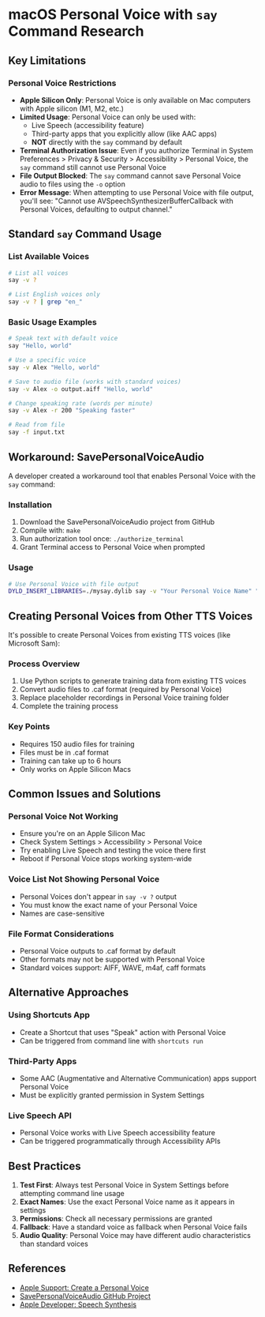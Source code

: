 # macOS Personal Voice with `say` Command Research

## Key Limitations

### Personal Voice Restrictions
- **Apple Silicon Only**: Personal Voice is only available on Mac computers with Apple silicon (M1, M2, etc.)
- **Limited Usage**: Personal Voice can only be used with:
  - Live Speech (accessibility feature)
  - Third-party apps that you explicitly allow (like AAC apps)
  - **NOT** directly with the `say` command by default
- **Terminal Authorization Issue**: Even if you authorize Terminal in System Preferences > Privacy & Security > Accessibility > Personal Voice, the `say` command still cannot use Personal Voice
- **File Output Blocked**: The `say` command cannot save Personal Voice audio to files using the `-o` option
- **Error Message**: When attempting to use Personal Voice with file output, you'll see: "Cannot use AVSpeechSynthesizerBufferCallback with Personal Voices, defaulting to output channel."

## Standard `say` Command Usage

### List Available Voices
```bash
# List all voices
say -v ?

# List English voices only
say -v ? | grep "en_"
```

### Basic Usage Examples
```bash
# Speak text with default voice
say "Hello, world"

# Use a specific voice
say -v Alex "Hello, world"

# Save to audio file (works with standard voices)
say -v Alex -o output.aiff "Hello, world"

# Change speaking rate (words per minute)
say -v Alex -r 200 "Speaking faster"

# Read from file
say -f input.txt
```

## Workaround: SavePersonalVoiceAudio

A developer created a workaround tool that enables Personal Voice with the `say` command:

### Installation
1. Download the SavePersonalVoiceAudio project from GitHub
2. Compile with: `make`
3. Run authorization tool once: `./authorize_terminal`
4. Grant Terminal access to Personal Voice when prompted

### Usage
```bash
# Use Personal Voice with file output
DYLD_INSERT_LIBRARIES=./mysay.dylib say -v "Your Personal Voice Name" "Text to speak" -o output.caf
```

## Creating Personal Voices from Other TTS Voices

It's possible to create Personal Voices from existing TTS voices (like Microsoft Sam):

### Process Overview
1. Use Python scripts to generate training data from existing TTS voices
2. Convert audio files to .caf format (required by Personal Voice)
3. Replace placeholder recordings in Personal Voice training folder
4. Complete the training process

### Key Points
- Requires 150 audio files for training
- Files must be in .caf format
- Training can take up to 6 hours
- Only works on Apple Silicon Macs

## Common Issues and Solutions

### Personal Voice Not Working
- Ensure you're on an Apple Silicon Mac
- Check System Settings > Accessibility > Personal Voice
- Try enabling Live Speech and testing the voice there first
- Reboot if Personal Voice stops working system-wide

### Voice List Not Showing Personal Voice
- Personal Voices don't appear in `say -v ?` output
- You must know the exact name of your Personal Voice
- Names are case-sensitive

### File Format Considerations
- Personal Voice outputs to .caf format by default
- Other formats may not be supported with Personal Voice
- Standard voices support: AIFF, WAVE, m4af, caff formats

## Alternative Approaches

### Using Shortcuts App
- Create a Shortcut that uses "Speak" action with Personal Voice
- Can be triggered from command line with `shortcuts run`

### Third-Party Apps
- Some AAC (Augmentative and Alternative Communication) apps support Personal Voice
- Must be explicitly granted permission in System Settings

### Live Speech API
- Personal Voice works with Live Speech accessibility feature
- Can be triggered programmatically through Accessibility APIs

## Best Practices

1. **Test First**: Always test Personal Voice in System Settings before attempting command line usage
2. **Exact Names**: Use the exact Personal Voice name as it appears in settings
3. **Permissions**: Check all necessary permissions are granted
4. **Fallback**: Have a standard voice as fallback when Personal Voice fails
5. **Audio Quality**: Personal Voice may have different audio characteristics than standard voices

## References
- [Apple Support: Create a Personal Voice](https://support.apple.com/guide/mac-help/create-a-personal-voice-mchldfd72333/mac)
- [SavePersonalVoiceAudio GitHub Project](https://github.com/limneos/SavePersonalVoiceAudio)
- [Apple Developer: Speech Synthesis](https://developer.apple.com/documentation/avfaudio/avspeechsynthesizer) 